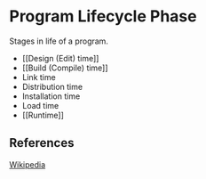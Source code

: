 # Program Lifecycle Phase

Stages in life of a program.

- [[Design (Edit) time]]
- [[Build (Compile) time]]
- Link time
- Distribution time
- Installation time
- Load time
- [[Runtime]]

## References

[Wikipedia](https://en.wikipedia.org/wiki/Program_lifecycle_phase#:~:text=Program%20lifecycle%20phases%20are%20the,load%20time%2C%20and%20run%20time.)
